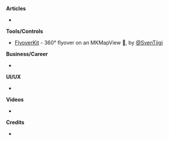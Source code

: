 **Articles**

* 

**Tools/Controls**

* [FlyoverKit](https://github.com/SvenTiigi/FlyoverKit) - 360° flyover on an MKMapView 🚁, by [@SvenTiigi](https://twitter.com/SvenTiigi)

**Business/Career**

* 

**UI/UX**

* 

**Videos**

* 

**Credits**

* 
